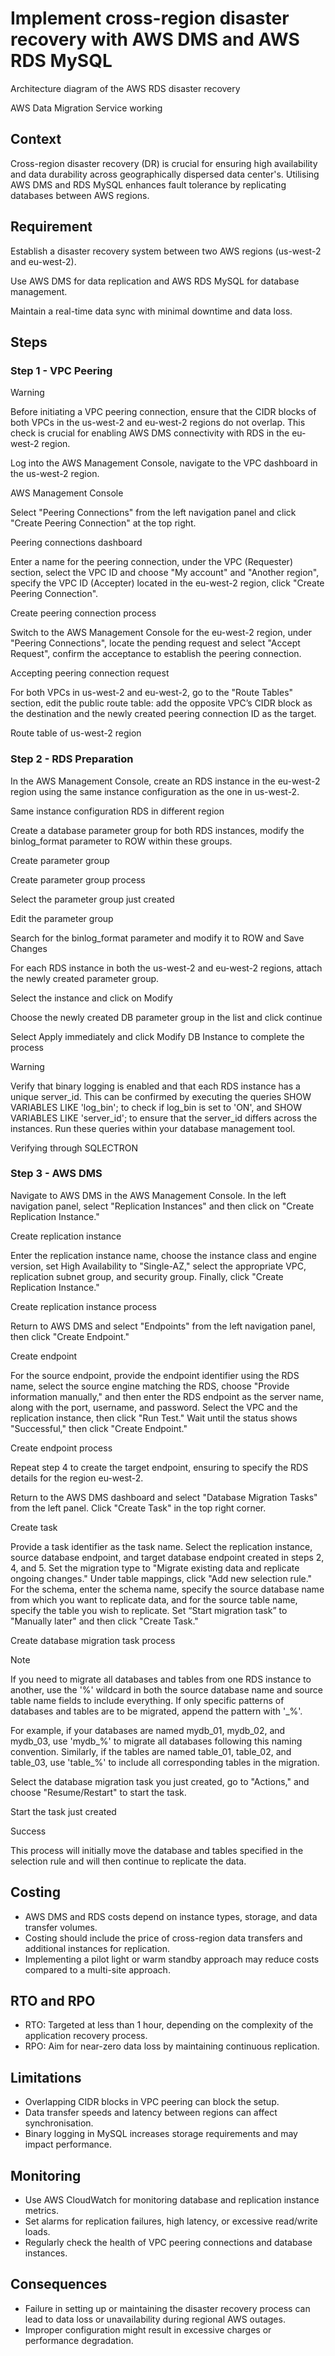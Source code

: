 # Implement cross-region disaster recovery with AWS DMS and AWS RDS MySQL

Architecture diagram of the AWS RDS disaster recovery

AWS Data Migration Service working

## Context

Cross-region disaster recovery (DR) is crucial for ensuring high availability and data durability across geographically dispersed data center's. Utilising AWS DMS and RDS MySQL enhances fault tolerance by replicating databases between AWS regions.

## Requirement

Establish a disaster recovery system between two AWS regions (us-west-2 and eu-west-2).

Use AWS DMS for data replication and AWS RDS MySQL for database management.

Maintain a real-time data sync with minimal downtime and data loss.

## Steps

### Step 1 - VPC Peering

Warning

Before initiating a VPC peering connection, ensure that the CIDR blocks of both VPCs in the us-west-2 and eu-west-2 regions do not overlap. This check is crucial for enabling AWS DMS connectivity with RDS in the eu-west-2 region.

Log into the AWS Management Console, navigate to the VPC dashboard in the us-west-2 region.

AWS Management Console

Select "Peering Connections" from the left navigation panel and click "Create Peering Connection" at the top right.

Peering connections dashboard

Enter a name for the peering connection, under the VPC (Requester) section, select the VPC ID and choose "My account" and "Another region", specify the VPC ID (Accepter) located in the eu-west-2 region, click "Create Peering Connection".

Create peering connection process

Switch to the AWS Management Console for the eu-west-2 region, under "Peering Connections", locate the pending request and select "Accept Request", confirm the acceptance to establish the peering connection.

Accepting peering connection request

For both VPCs in us-west-2 and eu-west-2, go to the "Route Tables" section, edit the public route table: add the opposite VPC’s CIDR block as the destination and the newly created peering connection ID as the target.

Route table of us-west-2 region

### Step 2 - RDS Preparation

In the AWS Management Console, create an RDS instance in the eu-west-2 region using the same instance configuration as the one in us-west-2.

Same instance configuration RDS in different region

Create a database parameter group for both RDS instances, modify the binlog_format parameter to ROW within these groups.

Create parameter group

Create parameter group process

Select the parameter group just created

Edit the parameter group

Search for the binlog_format parameter and modify it to ROW and Save Changes

For each RDS instance in both the us-west-2 and eu-west-2 regions, attach the newly created parameter group.

Select the instance and click on Modify

Choose the newly created DB parameter group in the list and click continue

Select Apply immediately and click Modify DB Instance to complete the process

Warning

Verify that binary logging is enabled and that each RDS instance has a unique server_id. This can be confirmed by executing the queries SHOW VARIABLES LIKE 'log_bin'; to check if log_bin is set to 'ON', and SHOW VARIABLES LIKE 'server_id'; to ensure that the server_id differs across the instances. Run these queries within your database management tool.

Verifying through SQLECTRON



### Step 3 - AWS DMS

Navigate to AWS DMS in the AWS Management Console. In the left navigation panel, select "Replication Instances" and then click on "Create Replication Instance."

 Create replication instance

Enter the replication instance name, choose the instance class and engine version, set High Availability to "Single-AZ," select the appropriate VPC, replication subnet group, and security group. Finally, click "Create Replication Instance."

Create replication instance process

Return to AWS DMS and select "Endpoints" from the left navigation panel, then click "Create Endpoint."

Create endpoint

For the source endpoint, provide the endpoint identifier using the RDS name, select the source engine matching the RDS, choose "Provide information manually," and then enter the RDS endpoint as the server name, along with the port, username, and password. Select the VPC and the replication instance, then click "Run Test." Wait until the status shows "Successful," then click "Create Endpoint."

Create endpoint process

Repeat step 4 to create the target endpoint, ensuring to specify the RDS details for the region eu-west-2.

Return to the AWS DMS dashboard and select "Database Migration Tasks" from the left panel. Click "Create Task" in the top right corner.

Create task

Provide a task identifier as the task name. Select the replication instance, source database endpoint, and target database endpoint created in steps 2, 4, and 5. Set the migration type to "Migrate existing data and replicate ongoing changes." Under table mappings, click "Add new selection rule." For the schema, enter the schema name, specify the source database name from which you want to replicate data, and for the source table name, specify the table you wish to replicate. Set “Start migration task” to "Manually later" and then click "Create Task."

Create database migration task process

Note

If you need to migrate all databases and tables from one RDS instance to another, use the '%' wildcard in both the source database name and source table name fields to include everything. If only specific patterns of databases and tables are to be migrated, append the pattern with '_%'.

For example, if your databases are named mydb_01, mydb_02, and mydb_03, use 'mydb_%' to migrate all databases following this naming convention. Similarly, if the tables are named table_01, table_02, and table_03, use 'table_%' to include all corresponding tables in the migration.



Select the database migration task you just created, go to "Actions," and choose "Resume/Restart" to start the task.

Start the task just created

Success

This process will initially move the database and tables specified in the selection rule and will then continue to replicate the data.

## Costing

- AWS DMS and RDS costs depend on instance types, storage, and data transfer volumes.
- Costing should include the price of cross-region data transfers and additional instances for replication.
- Implementing a pilot light or warm standby approach may reduce costs compared to a multi-site approach.

## RTO and RPO 

- RTO: Targeted at less than 1 hour, depending on the complexity of the application recovery process.
- RPO: Aim for near-zero data loss by maintaining continuous replication.

## Limitations

- Overlapping CIDR blocks in VPC peering can block the setup.
- Data transfer speeds and latency between regions can affect synchronisation.
- Binary logging in MySQL increases storage requirements and may impact performance.

## Monitoring

- Use AWS CloudWatch for monitoring database and replication instance metrics.
- Set alarms for replication failures, high latency, or excessive read/write loads.
- Regularly check the health of VPC peering connections and database instances.

## Consequences

- Failure in setting up or maintaining the disaster recovery process can lead to data loss or unavailability during regional AWS outages.
- Improper configuration might result in excessive charges or performance degradation.

